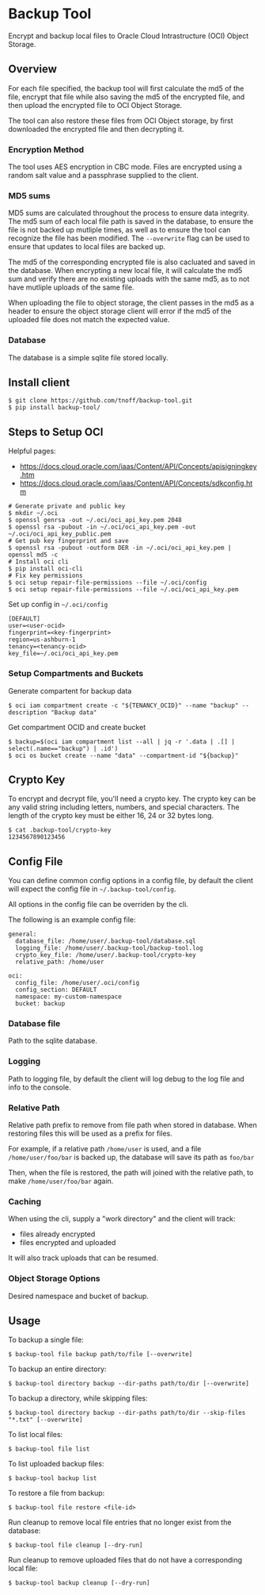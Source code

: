 # Backup Tool


Encrypt and backup local files to Oracle Cloud Intrastructure (OCI) Object Storage.

## Overview

For each file specified, the backup tool will first calculate the md5 of the file, encrypt that file while also saving the md5 of the encrypted file, and then upload the encrypted file to OCI Object Storage.

The tool can also restore these files from OCI Object storage, by first downloaded the encrypted file and then decrypting it.

### Encryption Method

The tool uses AES encryption in CBC mode. Files are encrypted using a random salt value and a passphrase supplied to the client.


### MD5 sums


MD5 sums are calculated throughout the process to ensure data integrity. The md5 sum of each local file path is saved in the database, to ensure the file is not backed up mutliple times, as well as to ensure the tool can recognize the file has been modified. The `--overwrite` flag can be used to ensure that updates to local files are backed up.

The md5 of the corresponding encrypted file is also cacluated and saved in the database. When encrypting a new local file, it will calculate the md5 sum and verify there are no existing uploads with the same md5, as to not have mutliple uploads of the same file.

When uploading the file to object storage, the client passes in the md5 as a header to ensure the object storage client will error if the md5 of the uploaded file does not match the expected value.


### Database


The database is a simple sqlite file stored locally.


## Install client


```
$ git clone https://github.com/tnoff/backup-tool.git
$ pip install backup-tool/
```

## Steps to Setup OCI


Helpful pages:

* https://docs.cloud.oracle.com/iaas/Content/API/Concepts/apisigningkey.htm
* https://docs.cloud.oracle.com/iaas/Content/API/Concepts/sdkconfig.htm

```
# Generate private and public key
$ mkdir ~/.oci
$ openssl genrsa -out ~/.oci/oci_api_key.pem 2048
$ openssl rsa -pubout -in ~/.oci/oci_api_key.pem -out ~/.oci/oci_api_key_public.pem
# Get pub key fingerprint and save
$ openssl rsa -pubout -outform DER -in ~/.oci/oci_api_key.pem | openssl md5 -c
# Install oci cli
$ pip install oci-cli
# Fix key permissions
$ oci setup repair-file-permissions --file ~/.oci/config
$ oci setup repair-file-permissions --file ~/.oci/oci_api_key.pem
```

Set up config in `~/.oci/config`

```
[DEFAULT]
user=<user-ocid>
fingerprint=<key-fingerprint>
region=us-ashburn-1
tenancy=<tenancy-ocid>
key_file=~/.oci/oci_api_key.pem
```


### Setup Compartments and Buckets


Generate compartent for backup data

```
$ oci iam compartment create -c "${TENANCY_OCID}" --name "backup" --description "Backup data"
```

Get compartment OCID and create bucket

```
$ backup=$(oci iam compartment list --all | jq -r '.data | .[] | select(.name=="backup") | .id')
$ oci os bucket create --name "data" --compartment-id "${backup}"
```

## Crypto Key

To encrypt and decrypt file, you'll need a crypto key. The crypto key can be any valid string including letters, numbers, and special characters. The length of the crypto key must be either 16, 24 or 32 bytes long.

```
$ cat .backup-tool/crypto-key
1234567890123456
```
## Config File

You can define common config options in a config file, by default the client will expect the config file in `~/.backup-tool/config`.

All options in the config file can be overriden by the cli.

The following is an example config file:

```
general:
  database_file: /home/user/.backup-tool/database.sql
  logging_file: /home/user/.backup-tool/backup-tool.log
  crypto_key_file: /home/user/.backup-tool/crypto-key
  relative_path: /home/user

oci:
  config_file: /home/user/.oci/config
  config_section: DEFAULT
  namespace: my-custom-namespace
  bucket: backup
```


### Database file


Path to the sqlite database.


### Logging

Path to logging file, by default the client will log debug to the log file and info to the console.


### Relative Path


Relative path prefix to remove from file path when stored in database. When restoring files this will be used as a prefix for files.

For example, if a relative path `/home/user` is used, and a file `/home/user/foo/bar` is backed up, the database will save its path as `foo/bar`

Then, when the file is restored, the path will joined with the relative path, to make `/home/user/foo/bar` again.



### Caching

When using the cli, supply a "work directory" and the client will track:
- files already encrypted
- files encrypted and uploaded

It will also track uploads that can be resumed.


### Object Storage Options


Desired namespace and bucket of backup.


## Usage

To backup a single file:

```
$ backup-tool file backup path/to/file [--overwrite]
```

To backup an entire directory:

```
$ backup-tool directory backup --dir-paths path/to/dir [--overwrite]
```

To backup a directory, while skipping files:

```
$ backup-tool directory backup --dir-paths path/to/dir --skip-files "*.txt" [--overwrite]
```

To list local files:

```
$ backup-tool file list
```

To list uploaded backup files:

```
$ backup-tool backup list
```

To restore a file from backup:

```
$ backup-tool file restore <file-id>
```

Run cleanup to remove local file entries that no longer exist from the database:

```
$ backup-tool file cleanup [--dry-run]
```
 
Run cleanup to remove uploaded files that do not have a corresponding local file:

```
$ backup-tool backup cleanup [--dry-run]
```